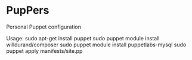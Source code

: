 PupPers
====

Personal Puppet configuration

Usage:
sudo apt-get install puppet
sudo puppet module install willdurand/composer
sudo puppet module install puppetlabs-mysql
sudo puppet apply manifests/site.pp
